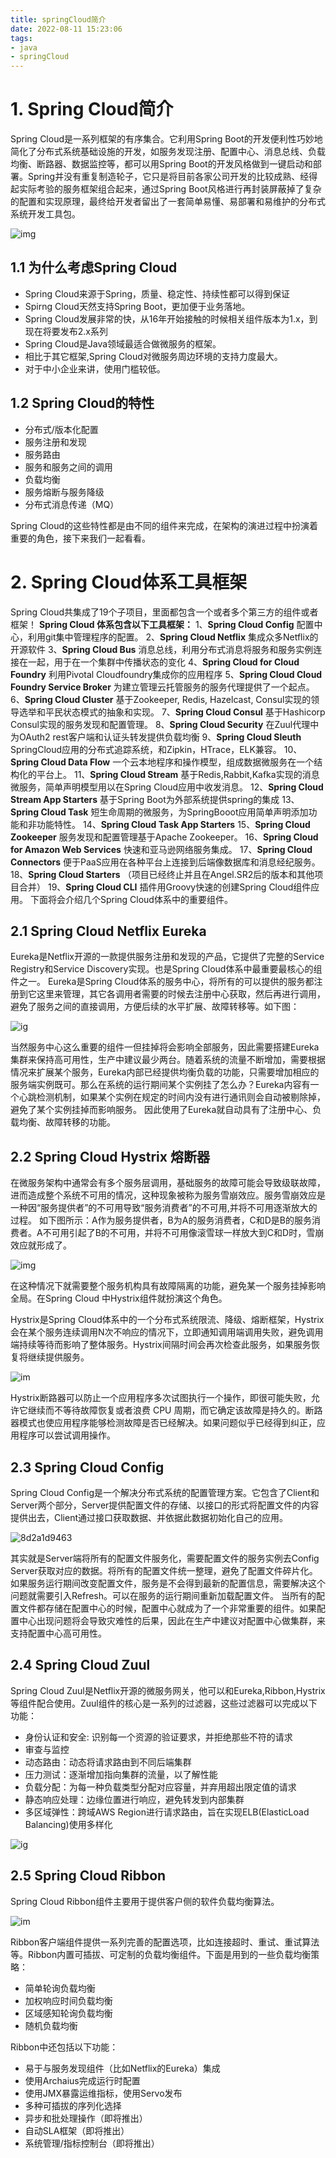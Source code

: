 ```yaml
---
title: springCloud简介
date: 2022-08-11 15:23:06
tags:
- java
- springCloud
---
```


# 1. Spring Cloud简介

Spring Cloud是一系列框架的有序集合。它利用Spring Boot的开发便利性巧妙地简化了分布式系统基础设施的开发，如服务发现注册、配置中心、消息总线、负载均衡、断路器、数据监控等，都可以用Spring Boot的开发风格做到一键启动和部署。Spring并没有重复制造轮子，它只是将目前各家公司开发的比较成熟、经得起实际考验的服务框架组合起来，通过Spring Boot风格进行再封装屏蔽掉了复杂的配置和实现原理，最终给开发者留出了一套简单易懂、易部署和易维护的分布式系统开发工具包。

![img](https://gitee.com/jason-xiang/blog-img/raw/master/pic/2022/09/19_105156.jpg)



##    1.1 为什么考虑Spring Cloud 

- Spring Cloud来源于Spring，质量、稳定性、持续性都可以得到保证
- Spirng Cloud天然支持Spring Boot，更加便于业务落地。
- Spring Cloud发展非常的快，从16年开始接触的时候相关组件版本为1.x，到现在将要发布2.x系列
- Spring Cloud是Java领域最适合做微服务的框架。
- 相比于其它框架,Spring Cloud对微服务周边环境的支持力度最大。
- 对于中小企业来讲，使用门槛较低。

## 1.2 Spring Cloud的特性 

- 分布式/版本化配置
- 服务注册和发现
- 服务路由
- 服务和服务之间的调用
- 负载均衡
- 服务熔断与服务降级
- 分布式消息传递（MQ）

Spring Cloud的这些特性都是由不同的组件来完成，在架构的演进过程中扮演着重要的角色，接下来我们一起看看。

# 2. Spring Cloud体系工具框架

Spring Cloud共集成了19个子项目，里面都包含一个或者多个第三方的组件或者框架！
**Spring Cloud 体系包含以下工具框架：**
1、**Spring Cloud Config** 配置中心，利用git集中管理程序的配置。
2、**Spring Cloud Netflix** 集成众多Netflix的开源软件
3、**Spring Cloud Bus** 消息总线，利用分布式消息将服务和服务实例连接在一起，用于在一个集群中传播状态的变化
4、**Spring Cloud for Cloud Foundry** 利用Pivotal Cloudfoundry集成你的应用程序
5、**Spring Cloud Cloud Foundry Service Broker** 为建立管理云托管服务的服务代理提供了一个起点。
6、**Spring Cloud Cluster** 基于Zookeeper, Redis, Hazelcast, Consul实现的领导选举和平民状态模式的抽象和实现。
7、**Spring Cloud Consul** 基于Hashicorp Consul实现的服务发现和配置管理。
8、**Spring Cloud Security** 在Zuul代理中为OAuth2 rest客户端和认证头转发提供负载均衡
9、**Spring Cloud Sleuth** SpringCloud应用的分布式追踪系统，和Zipkin，HTrace，ELK兼容。
10、**Spring Cloud Data Flow** 一个云本地程序和操作模型，组成数据微服务在一个结构化的平台上。
11、**Spring Cloud Stream** 基于Redis,Rabbit,Kafka实现的消息微服务，简单声明模型用以在Spring Cloud应用中收发消息。
12、**Spring Cloud Stream App Starters** 基于Spring Boot为外部系统提供spring的集成
13、**Spring Cloud Task** 短生命周期的微服务，为SpringBooot应用简单声明添加功能和非功能特性。
14、**Spring Cloud Task App Starters**
15、**Spring Cloud Zookeeper** 服务发现和配置管理基于Apache Zookeeper。
16、**Spring Cloud for Amazon Web Services** 快速和亚马逊网络服务集成。
17、**Spring Cloud Connectors** 便于PaaS应用在各种平台上连接到后端像数据库和消息经纪服务。
18、**Spring Cloud Starters** （项目已经终止并且在Angel.SR2后的版本和其他项目合并）
19、**Spring Cloud CLI** 插件用Groovy快速的创建Spring Cloud组件应用。
下面将会介绍几个Spring Cloud体系中的重要组件。

## 2.1 Spring Cloud Netflix Eureka

Eureka是Netflix开源的一款提供服务注册和发现的产品，它提供了完整的Service Registry和Service Discovery实现。也是Spring Cloud体系中最重要最核心的组件之一。
Eureka是Spring Cloud体系的服务中心，将所有的可以提供的服务都注册到它这里来管理，其它各调用者需要的时候去注册中心获取，然后再进行调用，避免了服务之间的直接调用，方便后续的水平扩展、故障转移等。如下图：

![ig](https://gitee.com/jason-xiang/blog-img/raw/master/pic/2022/09/19_110130.jpg)







当然服务中心这么重要的组件一但挂掉将会影响全部服务，因此需要搭建Eureka集群来保持高可用性，生产中建议最少两台。随着系统的流量不断增加，需要根据情况来扩展某个服务，Eureka内部已经提供均衡负载的功能，只需要增加相应的服务端实例既可。那么在系统的运行期间某个实例挂了怎么办？Eureka内容有一个心跳检测机制，如果某个实例在规定的时间内没有进行通讯则会自动被剔除掉，避免了某个实例挂掉而影响服务。
因此使用了Eureka就自动具有了注册中心、负载均衡、故障转移的功能。

## 2.2 Spring Cloud Hystrix 熔断器

在微服务架构中通常会有多个服务层调用，基础服务的故障可能会导致级联故障，进而造成整个系统不可用的情况，这种现象被称为服务雪崩效应。服务雪崩效应是一种因“服务提供者”的不可用导致“服务消费者”的不可用,并将不可用逐渐放大的过程。
如下图所示：A作为服务提供者，B为A的服务消费者，C和D是B的服务消费者。A不可用引起了B的不可用，并将不可用像滚雪球一样放大到C和D时，雪崩效应就形成了。

![img](https://gitee.com/jason-xiang/blog-img/raw/master/pic/2022/09/19_112555.jpg)





在这种情况下就需要整个服务机构具有故障隔离的功能，避免某一个服务挂掉影响全局。在Spring Cloud 中Hystrix组件就扮演这个角色。


Hystrix是Spring Cloud体系中的一个分布式系统限流、降级、熔断框架，Hystrix会在某个服务连续调用N次不响应的情况下，立即通知调用端调用失败，避免调用端持续等待而影响了整体服务。Hystrix间隔时间会再次检查此服务，如果服务恢复将继续提供服务。

![im](https://gitee.com/jason-xiang/blog-img/raw/master/pic/2022/09/19_112604.jpg)




Hystrix断路器可以防止一个应用程序多次试图执行一个操作，即很可能失败，允许它继续而不等待故障恢复或者浪费 CPU 周期，而它确定该故障是持久的。断路器模式也使应用程序能够检测故障是否已经解决。如果问题似乎已经得到纠正，应用程序可以尝试调用操作。

## 2.3 Spring Cloud Config


Spring Cloud Config是一个解决分布式系统的配置管理方案。它包含了Client和Server两个部分，Server提供配置文件的存储、以接口的形式将配置文件的内容提供出去，Client通过接口获取数据、并依据此数据初始化自己的应用。



![8d2a1d9463](https://gitee.com/jason-xiang/blog-img/raw/master/pic/2022/09/19_112611.jpg)



其实就是Server端将所有的配置文件服务化，需要配置文件的服务实例去Config Server获取对应的数据。将所有的配置文件统一整理，避免了配置文件碎片化。
如果服务运行期间改变配置文件，服务是不会得到最新的配置信息，需要解决这个问题就需要引入Refresh。可以在服务的运行期间重新加载配置文件。
当所有的配置文件都存储在配置中心的时候，配置中心就成为了一个非常重要的组件。如果配置中心出现问题将会导致灾难性的后果，因此在生产中建议对配置中心做集群，来支持配置中心高可用性。

## 2.4 Spring Cloud Zuul

Spring Cloud Zuul是Netflix开源的微服务网关，他可以和Eureka,Ribbon,Hystrix等组件配合使用。Zuul组件的核心是一系列的过滤器，这些过滤器可以完成以下功能：

- 身份认证和安全: 识别每一个资源的验证要求，并拒绝那些不符的请求
- 审查与监控
- 动态路由：动态将请求路由到不同后端集群
- 压力测试：逐渐增加指向集群的流量，以了解性能
- 负载分配：为每一种负载类型分配对应容量，并弃用超出限定值的请求
- 静态响应处理：边缘位置进行响应，避免转发到内部集群
- 多区域弹性：跨域AWS Region进行请求路由，旨在实现ELB(ElasticLoad Balancing)使用多样化

![ig](https://gitee.com/jason-xiang/blog-img/raw/master/pic/2022/09/19_112616.jpg)



##   2.5 Spring Cloud Ribbon 

Spring Cloud Ribbon组件主要用于提供客户侧的软件负载均衡算法。

![im](https://gitee.com/jason-xiang/blog-img/raw/master/pic/2022/09/19_112625.jpg)





Ribbon客户端组件提供一系列完善的配置选项，比如连接超时、重试、重试算法等。Ribbon内置可插拔、可定制的负载均衡组件。下面是用到的一些负载均衡策略：

- 简单轮询负载均衡
- 加权响应时间负载均衡
- 区域感知轮询负载均衡
- 随机负载均衡

Ribbon中还包括以下功能：

- 易于与服务发现组件（比如Netflix的Eureka）集成
- 使用Archaius完成运行时配置
- 使用JMX暴露运维指标，使用Servo发布
- 多种可插拔的序列化选择
- 异步和批处理操作（即将推出）
- 自动SLA框架（即将推出）
- 系统管理/指标控制台（即将推出）
